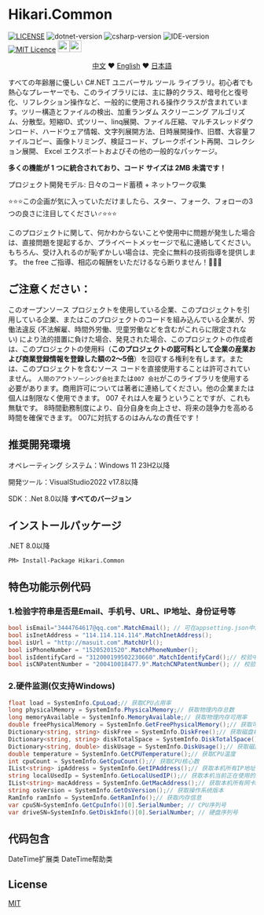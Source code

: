 # Hikari.Common
[![LICENSE](https://img.shields.io/badge/license-Anti%20996-blue.svg)](https://github.com/996icu/996.ICU/blob/master/LICENSE)
<img alt="dotnet-version" src="https://img.shields.io/badge/.net-%3E%3D6.0-blue.svg"></img>
<img alt="csharp-version" src="https://img.shields.io/badge/C%23-latest-blue.svg"></img>
<img alt="IDE-version" src="https://img.shields.io/badge/IDE-vs2022-blue.svg"></img>
[![MIT Licence](https://img.shields.io/badge/license-MIT-blue.svg)](https://opensource.org/licenses/mit-license.php)
<a href="https://github.com/LoveHikari/friendly_csharp_common"><img src="https://upload.wikimedia.org/wikipedia/commons/thumb/9/95/Font_Awesome_5_brands_github.svg/54px-Font_Awesome_5_brands_github.svg.png" height="24"><img src="https://upload.wikimedia.org/wikipedia/commons/thumb/2/29/GitHub_logo_2013.svg/128px-GitHub_logo_2013.svg.png" height="24"></a>

<p align="center">
    <a href="https://github.com/LoveHikari/friendly_csharp_common/blob/master/README.md">中文</a>
    ❤
    <a href="https://github.com/LoveHikari/friendly_csharp_common/blob/master/README.en.md">English</a>
	❤
    <a href="https://github.com/LoveHikari/friendly_csharp_common/blob/master/README.jp.md">日本語</a>
</p>

すべての年齢層に優しい C#.NET ユニバーサル ツール ライブラリ。初心者でも熱心なプレーヤーでも、このライブラリには、主に静的クラス、暗号化と復号化、リフレクション操作など、一般的に使用される操作クラスが含まれています。ツリー構造とファイルの検出、加重ランダム スクリーニング アルゴリズム、分散型。短縮ID、式ツリー、linq展開、ファイル圧縮、マルチスレッドダウンロード、ハードウェア情報、文字列展開方法、日時展開操作、旧暦、大容量ファイルコピー、画像トリミング、検証コード、ブレークポイント再開、コレクション展開、 Excel エクスポートおよびその他の一般的なパッケージ。

**多くの機能が 1 つに統合されており、コード サイズは 2MB 未満です！**

プロジェクト開発モデル: 日々のコード蓄積 + ネットワーク収集

⭐⭐⭐この企画が気に入っていただけましたら、スター、フォーク、フォローの3つの良さに注目してください♂⭐⭐⭐

このプロジェクトに関して、何かわからないことや使用中に問題が発生した場合は、直接問題を提起するか、プライベートメッセージで私に連絡してください。もちろん、受け入れるのが恥ずかしい場合は、完全に無料の技術指導を提供します。 the free ご指導、相応の報酬をいただけるなら断りません！🤣🤣🤣

## ご注意ください：
このオープンソース プロジェクトを使用している企業、このプロジェクトを引用している企業、またはこのプロジェクトのコードを組み込んでいる企業が、労働法違反 (不法解雇、時間外労働、児童労働などを含むがこれらに限定されない) により法的措置に負けた場合、発見された場合、このプロジェクトの作成者は、このプロジェクトの使用料（**このプロジェクトの認可料として企業の産業および商業登録情報を登録した額の2～5倍**）を回収する権利を有します。または、このプロジェクトを含むソース コードを直接使用することは許可されていません。 `人間のアウトソーシング会社`または`007 会社`がこのライブラリを使用する必要があります。商用許可については著者に連絡してください。他の企業または個人は制限なく使用できます。 007 それは人を雇うということですが、これも無駄です。 8時間勤務制度により、自分自身を向上させ、将来の競争力を高める時間を確保できます。 007に対抗するのはみんなの責任です！

## 推奨開発環境
オペレーティング システム：Windows 11 23H2以降

開発ツール：VisualStudio2022 v17.8以降

SDK：.Net 8.0以降 **すべてのバージョン**

## インストールパッケージ
.NET 8.0以降
```shell
PM> Install-Package Hikari.Common
```

## 特色功能示例代码
### 1.检验字符串是否是Email、手机号、URL、IP地址、身份证号等
```csharp
bool isEmail="3444764617@qq.com".MatchEmail(); // 可在appsetting.json中添加EmailDomainWhiteList和EmailDomainBlockList配置邮箱域名黑白名单，逗号分隔，如"EmailDomainBlockList": "^\\w{1,5}@qq.com,^\\w{1,5}@163.com,^\\w{1,5}@gmail.com,^\\w{1,5}@outlook.com",
bool isInetAddress = "114.114.114.114".MatchInetAddress();
bool isUrl = "http://masuit.com".MatchUrl();
bool isPhoneNumber = "15205201520".MatchPhoneNumber();
bool isIdentifyCard = "312000199502230660".MatchIdentifyCard();// 校验中国大陆身份证号
bool isCNPatentNumber = "200410018477.9".MatchCNPatentNumber(); // 校验中国专利申请号或专利号，是否带校验位，校验位前是否带“.”，都可以校验，待校验的号码前不要带CN、ZL字样的前缀
```

### 2.硬件监测(仅支持Windows)
```csharp
float load = SystemInfo.CpuLoad;// 获取CPU占用率
long physicalMemory = SystemInfo.PhysicalMemory;// 获取物理内存总数
long memoryAvailable = SystemInfo.MemoryAvailable;// 获取物理内存可用率
double freePhysicalMemory = SystemInfo.GetFreePhysicalMemory();// 获取可用物理内存
Dictionary<string, string> diskFree = SystemInfo.DiskFree();// 获取磁盘每个分区可用空间
Dictionary<string, string> diskTotalSpace = SystemInfo.DiskTotalSpace();// 获取磁盘每个分区总大小
Dictionary<string, double> diskUsage = SystemInfo.DiskUsage();// 获取磁盘每个分区使用率
double temperature = SystemInfo.GetCPUTemperature();// 获取CPU温度
int cpuCount = SystemInfo.GetCpuCount();// 获取CPU核心数
IList<string> ipAddress = SystemInfo.GetIPAddress();// 获取本机所有IP地址
string localUsedIp = SystemInfo.GetLocalUsedIP();// 获取本机当前正在使用的IP地址
IList<string> macAddress = SystemInfo.GetMacAddress();// 获取本机所有网卡mac地址
string osVersion = SystemInfo.GetOsVersion();// 获取操作系统版本
RamInfo ramInfo = SystemInfo.GetRamInfo();// 获取内存信息
var cpuSN=SystemInfo.GetCpuInfo()[0].SerialNumber; // CPU序列号
var driveSN=SystemInfo.GetDiskInfo()[0].SerialNumber; // 硬盘序列号
```

## 代码包含
DateTime扩展类
DateTime帮助类

## License
[MIT](https://github.com/LoveHikari/friendly_csharp_common/blob/master/LICENSE)
